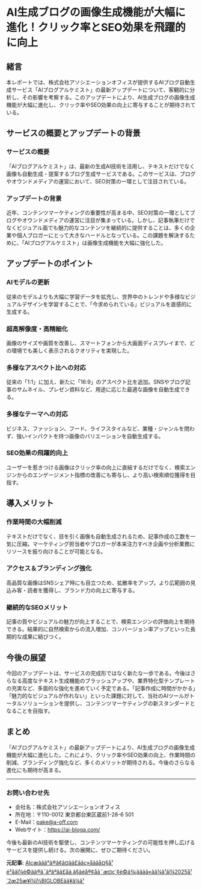 # AI生成ブログの画像生成機能が大幅に進化！クリック率とSEO効果を飛躍的に向上

## 緒言

本レポートでは、株式会社アソシエーションオフィスが提供するAIブログ自動生成サービス「AIブログアルケミスト」の最新アップデートについて、客観的に分析し、その影響を考察する。このアップデートにより、AI生成ブログの画像生成機能が大幅に進化し、クリック率やSEO効果の向上に寄与することが期待されている。

## サービスの概要とアップデートの背景

### サービスの概要

「AIブログアルケミスト」は、最新の生成AI技術を活用し、テキストだけでなく画像も自動生成・提案するブログ生成サービスである。このサービスは、ブログやオウンドメディアの運営において、SEO対策の一環として注目されている。

### アップデートの背景

近年、コンテンツマーケティングの重要性が高まる中、SEO対策の一環としてブログやオウンドメディアの運営に注目が集まっている。しかし、記事執筆だけでなくビジュアル面でも魅力的なコンテンツを継続的に提供することは、多くの企業や個人ブロガーにとって大きなハードルとなっている。この課題を解決するために、「AIブログアルケミスト」は画像生成機能を大幅に強化した。

## アップデートのポイント

### AIモデルの更新

従来のモデルよりも大幅に学習データを拡充し、世界中のトレンドや多様なビジュアルデザインを学習することで、「今求められている」ビジュアルを直感的に生成する。

### 超高解像度・高精細化

画像のサイズや画質を改善し、スマートフォンから大画面ディスプレイまで、どの環境でも美しく表示されるクオリティを実現した。

### 多様なアスペクト比への対応

従来の「1:1」に加え、新たに「16:9」のアスペクト比を追加。SNSやブログ記事のサムネイル、プレゼン資料など、用途に応じた最適な画像を自動生成できる。

### 多様なテーマへの対応

ビジネス、ファッション、フード、ライフスタイルなど、業種・ジャンルを問わず、強いインパクトを持つ画像のバリエーションを自動生成する。

### SEO効果の飛躍的向上

ユーザーを惹きつける画像はクリック率の向上に直結するだけでなく、検索エンジンからのエンゲージメント指標の改善にも寄与し、より高い検索順位獲得を目指す。

## 導入メリット

### 作業時間の大幅削減

テキストだけでなく、目を引く画像も自動生成されるため、記事作成の工数を一気に圧縮。マーケティング担当者やブロガーが本来注力すべき企画や分析業務にリソースを振り向けることが可能となる。

### アクセス＆ブランディング強化

高品質な画像はSNSシェア時にも目立つため、拡散率をアップ。より広範囲の見込み客・読者を獲得し、ブランド力の向上に寄与する。

### 継続的なSEOメリット

記事の質やビジュアルの魅力が向上することで、検索エンジンの評価向上を期待できる。結果的に自然検索からの流入増加、コンバージョン率アップといった長期的な成果に結びつく。

## 今後の展望

今回のアップデートは、サービスの完成形ではなく新たな一歩である。今後はさらなる高度なテキスト生成機能のブラッシュアップや、業界特化型テンプレートの充実など、多面的な強化を進めていく予定である。「記事作成に時間がかかる」「魅力的なビジュアルが作れない」といった課題に対して、当社のAIツールがトータルソリューションを提供し、コンテンツマーケティングの新スタンダードとなることを目指す。

## まとめ

「AIブログアルケミスト」の最新アップデートにより、AI生成ブログの画像生成機能が大幅に進化した。これにより、クリック率やSEO効果の向上、作業時間の削減、ブランディング強化など、多くのメリットが期待される。今後のさらなる進化にも期待が高まる。

---

### お問い合わせ先

- 会社名：株式会社アソシエーションオフィス
- 所在地：〒110-0012 東京都台東区蔵前1-28-6 501
- E-Mail：pake@a-off.com
- Webサイト：https://ai-bloga.com/

今後も最新のAI技術を駆使し、コンテンツマーケティングの可能性を押し広げるサービスを提供し続ける。次の展開に、ぜひご期待ください。

**元記事:** [AIçæãã­ã°ã®ã¢ã¤ã­ã£ããç»åãâå¤§å¹é²åâï¼é©ãã®ã¯ãªãªãã£åä¸ã§ãéå®¢åã¨æ¤ç´¢è©ä¾¡ãããã«ãã¼ã¹ãï¼2025å¹´2æ25æ¥ï¼ï½BIGLOBEãã¥ã¼ã¹](https://news.biglobe.ne.jp/economy/0225/prt_250225_1742922051.html)